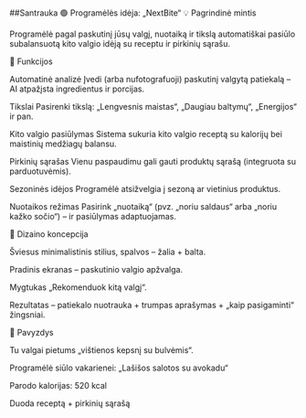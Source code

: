  ##Santrauka
🟢 Programėlės idėja: „NextBite“
💡 Pagrindinė mintis

Programėlė pagal paskutinį jūsų valgį, nuotaiką ir tikslą automatiškai pasiūlo subalansuotą kito valgio idėją su receptu ir pirkinių sąrašu.

🔑 Funkcijos

Automatinė analizė
Įvedi (arba nufotografuoji) paskutinį valgytą patiekalą – AI atpažįsta ingredientus ir porcijas.

Tikslai
Pasirenki tikslą: „Lengvesnis maistas“, „Daugiau baltymų“, „Energijos“ ir pan.

Kito valgio pasiūlymas
Sistema sukuria kito valgio receptą su kalorijų bei maistinių medžiagų balansu.

Pirkinių sąrašas
Vienu paspaudimu gali gauti produktų sąrašą (integruota su parduotuvėmis).

Sezoninės idėjos
Programėlė atsižvelgia į sezoną ar vietinius produktus.

Nuotaikos režimas
Pasirink „nuotaiką“ (pvz. „noriu saldaus“ arba „noriu kažko sočio“) – ir pasiūlymas adaptuojamas.

🎨 Dizaino koncepcija

Šviesus minimalistinis stilius, spalvos – žalia + balta.

Pradinis ekranas – paskutinio valgio apžvalga.

Mygtukas „Rekomenduok kitą valgį“.

Rezultatas – patiekalo nuotrauka + trumpas aprašymas + „kaip pasigaminti“ žingsniai.

📝 Pavyzdys

Tu valgai pietums „vištienos kepsnį su bulvėmis“.

Programėlė siūlo vakarienei: „Lašišos salotos su avokadu“

Parodo kalorijas: 520 kcal

Duoda receptą + pirkinių sąrašą

